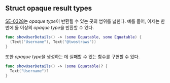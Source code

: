 ## Struct opaque result types

[SE-0328](https://github.com/apple/swift-evolution/blob/main/proposals/0328-structural-opaque-result-types.md)는 *opaque type*이 반환될 수 있는 곳의 범위를 넓힌다. 예를 들어, 이제는 한 번에 둘 이상의 *opaque type*을 반환할 수 있다.


```swift
func showUserDetails() -> (some Equatable, some Equatable) {
  (Text("Username"), Text("@twostraws"))
}
```

또한 *opaque type*을 생성하는 데 실패할 수 있는 함수를 구현할 수 있다.

```swift
func showUserDetails() -> (some Equatable)? {
  Text("Username")?
}
```